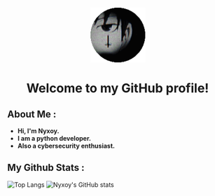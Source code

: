 <p align="center">
  <img src="nyxoy.png" alt="nyx" width="125">
</p>

<h1 align="center">Welcome to my GitHub profile!</h1>

## About Me :

- **Hi, I'm Nyxoy.**
- **I am a python developer.**
- **Also a cybersecurity enthusiast.**

## My Github Stats :

![Top Langs](https://github-readme-stats.vercel.app/api/top-langs/?username=Nyxoy201&theme=dark)
![Nyxoy's GitHub stats](https://github-readme-stats.vercel.app/api?username=Nyxoy201&theme=dark)

